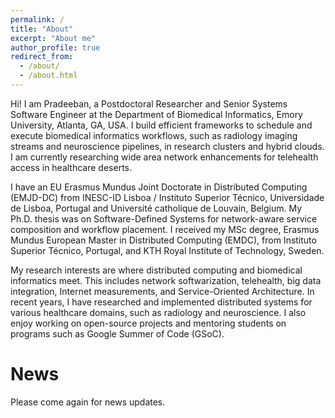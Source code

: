 ```yaml
---
permalink: /
title: "About"
excerpt: "About me"
author_profile: true
redirect_from: 
  - /about/
  - /about.html
---
```


Hi! I am Pradeeban, a Postdoctoral Researcher and Senior Systems Software Engineer at the Department of Biomedical Informatics, Emory University, Atlanta, GA, USA. I build efficient frameworks to schedule and execute biomedical informatics workflows, such as radiology imaging streams and neuroscience pipelines, in research clusters and hybrid clouds. I am currently researching wide area network enhancements for telehealth access in healthcare deserts.

I have an EU Erasmus Mundus Joint Doctorate in Distributed Computing (EMJD-DC) from INESC-ID Lisboa / Instituto Superior Técnico, Universidade de Lisboa, Portugal and Université catholique de Louvain, Belgium. My Ph.D. thesis was on Software-Defined Systems for network-aware service composition and workflow placement. I received my MSc degree, Erasmus Mundus European Master in Distributed Computing (EMDC), from Instituto Superior Técnico, Portugal, and KTH Royal Institute of Technology, Sweden.

My research interests are where distributed computing and biomedical informatics meet. This includes network softwarization, telehealth, big data integration, Internet measurements, and Service-Oriented Architecture. In recent years, I have researched and implemented distributed systems for various healthcare domains, such as radiology and neuroscience. I also enjoy working on open-source projects and mentoring students on programs such as Google Summer of Code (GSoC).

News
======

Please come again for news updates.